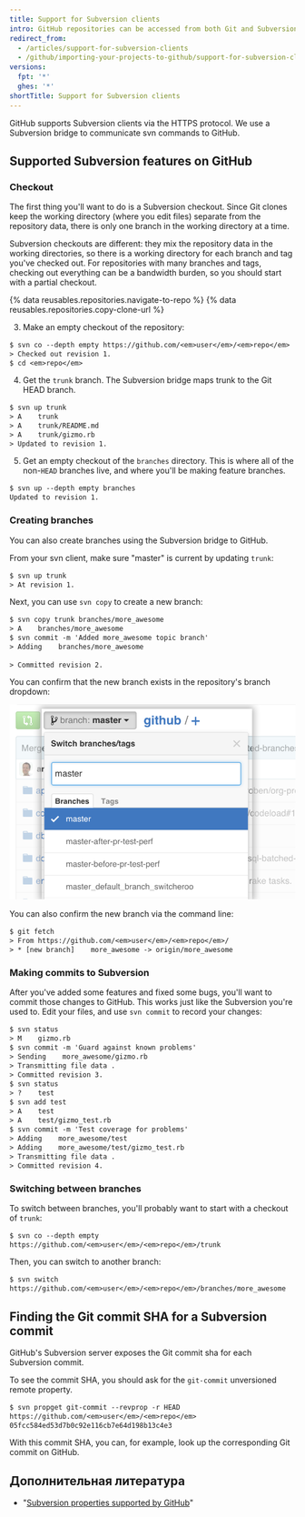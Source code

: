 ```yaml
---
title: Support for Subversion clients
intro: GitHub repositories can be accessed from both Git and Subversion (SVN) clients. This article covers using a Subversion client on GitHub and some common problems that you might run into.
redirect_from:
  - /articles/support-for-subversion-clients
  - /github/importing-your-projects-to-github/support-for-subversion-clients
versions:
  fpt: '*'
  ghes: '*'
shortTitle: Support for Subversion clients
---
```


GitHub supports Subversion clients via the HTTPS protocol. We use a Subversion bridge to communicate svn commands to GitHub.

## Supported Subversion features on GitHub

### Checkout

The first thing you'll want to do is a Subversion checkout.  Since Git clones keep the working directory (where you edit files) separate from the repository data, there is only one branch in the working directory at a time.

Subversion checkouts are different: they mix the repository data in the working directories, so there is a working directory for each branch and tag you've checked out.  For repositories with many branches and tags, checking out everything can be a bandwidth burden, so you should start with a partial checkout.

{% data reusables.repositories.navigate-to-repo %}
{% data reusables.repositories.copy-clone-url %}

3. Make an empty checkout of the repository:
  ```shell
  $ svn co --depth empty https://github.com/<em>user</em>/<em>repo</em>
  > Checked out revision 1.
  $ cd <em>repo</em>
  ```

4. Get the `trunk` branch. The Subversion bridge maps trunk to the Git HEAD branch.
  ```shell
  $ svn up trunk
  > A    trunk
  > A    trunk/README.md
  > A    trunk/gizmo.rb
  > Updated to revision 1.
  ```

5. Get an empty checkout of the `branches` directory.  This is where all of the non-`HEAD` branches live, and where you'll be making feature branches.
  ```shell
  $ svn up --depth empty branches
  Updated to revision 1.
  ```

### Creating branches

You can also create branches using the Subversion bridge to GitHub.

From your svn client, make sure "master" is current by updating `trunk`:
```shell
$ svn up trunk
> At revision 1.
```

Next, you can use `svn copy` to create a new branch:
```shell
$ svn copy trunk branches/more_awesome
> A    branches/more_awesome
$ svn commit -m 'Added more_awesome topic branch'
> Adding    branches/more_awesome

> Committed revision 2.
```

You can confirm that the new branch exists in the repository's branch dropdown:

![branch-snapshot](/assets/images/help/branch/svnflow-branch-snapshot.png)

You can also confirm the new branch via the command line:

```shell
$ git fetch
> From https://github.com/<em>user</em>/<em>repo</em>/
> * [new branch]    more_awesome -> origin/more_awesome
```

### Making commits to Subversion

After you've added some features and fixed some bugs, you'll want to commit those changes to GitHub. This works just like the Subversion you're used to. Edit your files, and use `svn commit` to record your changes:

```shell
$ svn status
> M    gizmo.rb
$ svn commit -m 'Guard against known problems'
> Sending    more_awesome/gizmo.rb
> Transmitting file data .
> Committed revision 3.
$ svn status
> ?    test
$ svn add test
> A    test
> A    test/gizmo_test.rb
$ svn commit -m 'Test coverage for problems'
> Adding    more_awesome/test
> Adding    more_awesome/test/gizmo_test.rb
> Transmitting file data .
> Committed revision 4.
```

### Switching between branches

To switch between branches, you'll probably want to start with a checkout of `trunk`:

```shell
$ svn co --depth empty https://github.com/<em>user</em>/<em>repo</em>/trunk
```

Then, you can switch to another branch:

```shell
$ svn switch https://github.com/<em>user</em>/<em>repo</em>/branches/more_awesome
```

## Finding the Git commit SHA for a Subversion commit

GitHub's Subversion server exposes the Git commit sha for each Subversion commit.

To see the commit SHA, you should ask for the `git-commit` unversioned remote property.

```shell
$ svn propget git-commit --revprop -r HEAD https://github.com/<em>user</em>/<em>repo</em>
05fcc584ed53d7b0c92e116cb7e64d198b13c4e3
```

With this commit SHA, you can, for example, look up the corresponding Git commit on GitHub.

## Дополнительная литература

* "[Subversion properties supported by GitHub](/articles/subversion-properties-supported-by-github)"
